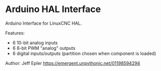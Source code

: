 # Arduino HAL Interface

Arduino Interface for LinuxCNC HAL.

Features:

 * 6 10-bit analog inputs
 * 6 8-bit PWM "analog" outputs
 * 6 digital inputs/outputs (partition chosen when component is loaded)

Author: Jeff Epler
https://emergent.unpythonic.net/01198594294
